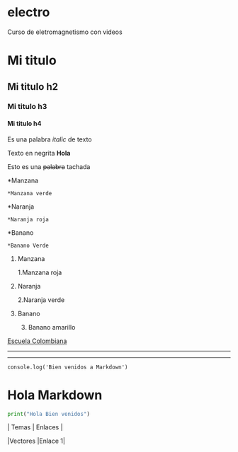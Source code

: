# electro
Curso de eletromagnetismo con videos
# Mi titulo
## Mi titulo h2
### Mi titulo h3
#### Mi titulo h4

<!-- italica -->
Es una palabra *italic* de texto
<!-- negrita -->
Texto en negrita **Hola**
<!-- tachado -->
Esto es una ~~palabra~~ tachada

<!-- UL -->

*Manzana

    *Manzana verde

*Naranja

    *Naranja roja

*Banano

    *Banano Verde




<!-- UL lista ordenada -->
1. Manzana

    1.Manzana roja

2. Naranja

    2.Naranja verde
    
3. Banano

    3. Banano amarillo


<!-- Enlaces -->
[Escuela Colombiana](https://www.escuelaing.edu.co/es/)


---
___


`
console.log('Bien venidos a Markdown')
`

<h1>Hola Markdown</h1>

```python
print("Hola Bien venidos")
```

<!-- Hacer una tabla -->
|  Temas      | Enlaces |

|Vectores     |Enlace 1|

